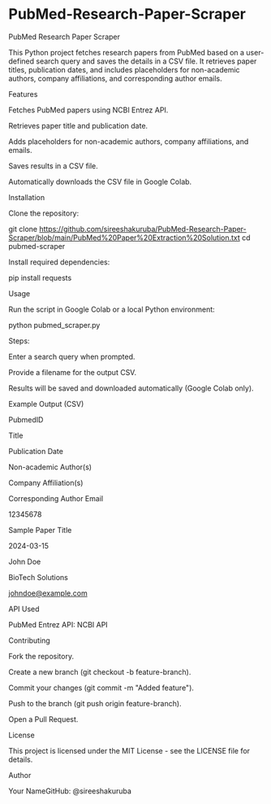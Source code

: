 # PubMed-Research-Paper-Scraper
PubMed Research Paper Scraper

This Python project fetches research papers from PubMed based on a user-defined search query and saves the details in a CSV file. It retrieves paper titles, publication dates, and includes placeholders for non-academic authors, company affiliations, and corresponding author emails.

Features

Fetches PubMed papers using NCBI Entrez API.

Retrieves paper title and publication date.

Adds placeholders for non-academic authors, company affiliations, and emails.

Saves results in a CSV file.

Automatically downloads the CSV file in Google Colab.

Installation

Clone the repository:

git clone https://github.com/sireeshakuruba/PubMed-Research-Paper-Scraper/blob/main/PubMed%20Paper%20Extraction%20Solution.txt
cd pubmed-scraper

Install required dependencies:

pip install requests

Usage

Run the script in Google Colab or a local Python environment:

python pubmed_scraper.py

Steps:

Enter a search query when prompted.

Provide a filename for the output CSV.

Results will be saved and downloaded automatically (Google Colab only).

Example Output (CSV)

PubmedID

Title

Publication Date

Non-academic Author(s)

Company Affiliation(s)

Corresponding Author Email

12345678

Sample Paper Title

2024-03-15

John Doe

BioTech Solutions

johndoe@example.com

API Used

PubMed Entrez API: NCBI API

Contributing

Fork the repository.

Create a new branch (git checkout -b feature-branch).

Commit your changes (git commit -m "Added feature").

Push to the branch (git push origin feature-branch).

Open a Pull Request.

License

This project is licensed under the MIT License - see the LICENSE file for details.

Author

Your NameGitHub: @sireeshakuruba

